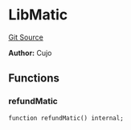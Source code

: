 # LibMatic
[Git Source](https://github.com/KlimaDAO/klimadao-solidity/blob/d2235caa445c673ffcb1a4a1d8c97c8c3cba5198/src/infinity/libraries/Token/LibMatic.sol)

**Author:**
Cujo


## Functions
### refundMatic


```solidity
function refundMatic() internal;
```

